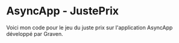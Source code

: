 # AsyncApp - JustePrix
Voici mon code pour le jeu du juste prix sur l'application AsyncApp développé par Graven.

